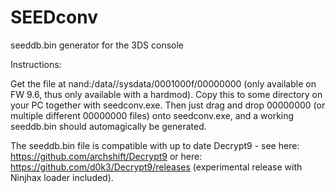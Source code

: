 # SEEDconv
seeddb.bin generator for the 3DS console

Instructions:

Get the file at nand:/data/<console-unique>/sysdata/0001000f/00000000 (only available on FW 9.6, thus only available with a hardmod). Copy this to some directory on your PC together with seedconv.exe. Then just drag and drop 00000000 (or multiple different 00000000 files) onto seedconv.exe, and a working seeddb.bin should automagically be generated.

The seeddb.bin file is compatible with up to date Decrypt9 - see here: https://github.com/archshift/Decrypt9 or here: https://github.com/d0k3/Decrypt9/releases (experimental release with Ninjhax loader included).
